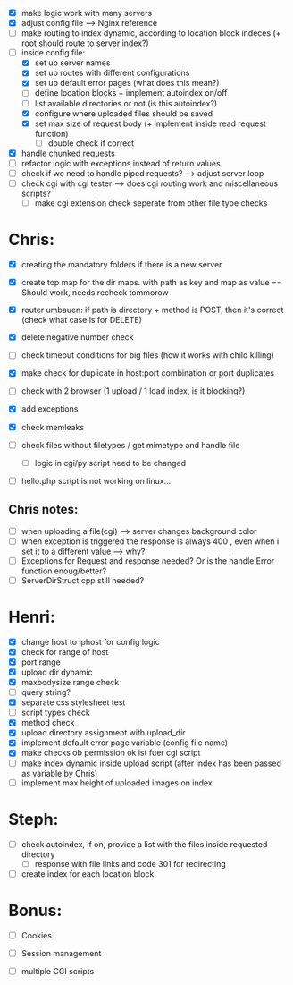 
- [x] make logic work with many servers
 - [x] adjust config file --> Nginx reference
 - [ ] make routing to index dynamic, according to location block indeces (+ root should route to server index?)
- [ ] inside config file:
	- [x] set up server names
	- [x] set up routes with different configurations
	- [x] set up default error pages (what does this mean?)
	- [ ] define location blocks + implement autoindex on/off
	- [ ] list available directories or not (is this autoindex?)
	- [x] configure where uploaded files should be saved
	- [x] set max size of request body (+ implement inside read request function)
		- [ ] double check if correct
- [x] handle chunked requests
- [ ] refactor logic with exceptions instead of return values
- [ ] check if we need to handle piped requests? --> adjust server loop
- [ ] check cgi with cgi tester --> does cgi routing work and miscellaneous scripts?
	- [ ] make cgi extension check seperate from other file type checks

# Chris:
- [x] creating the mandatory folders if there is a new server
- [x] create top map for the dir maps. with path as key and map as value == Should work, needs recheck tommorow
- [x] router umbauen: if path is directory + method is POST, then it's correct (check what case is for DELETE) 
- [x] delete negative number check
- [ ] check timeout conditions for big files (how it works with child killing)
- [x] make check for duplicate in host:port combination or port duplicates
- [ ] check with 2 browser (1 upload / 1 load index, is it blocking?)
- [x] add exceptions
- [x] check memleaks
- [ ] check files without filetypes / get mimetype and handle file
	- [ ] logic in cgi/py script need to be changed
- [ ] hello.php script is not working on linux...


## Chris notes:
- [ ] when uploading a file(cgi) --> server changes background color
- [ ] when exception is triggered the response is always 400 , even when i set it to a different value --> why?
- [ ] Exceptions for Request and response needed? Or is the handle Error function enoug/better?
- [ ] ServerDirStruct.cpp still needed?

# Henri:
- [x] change host to iphost for config logic
- [x] check for range of host
- [x] port range
- [x] upload dir dynamic
- [x] maxbodysize range check
- [ ] query string? 
- [x] separate css stylesheet test
- [ ] script types check 
- [x] method check 
- [x] upload directory assignment with upload_dir 
- [x] implement default error page variable (config file name)
- [x] make checks ob permission ok ist fuer cgi script 
- [ ] make index dynamic inside upload script (after index has been passed as variable by Chris)
- [ ] implement max height of uploaded images on index

# Steph:
 - [ ] check autoindex, if on, provide a list with the files inside requested directory
	- [ ] response with file links and code 301 for redirecting
- [ ] create index for each location block

# Bonus:

- [ ] Cookies
- [ ] Session management
- [ ] multiple CGI scripts



